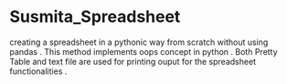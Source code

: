 # Susmita_Spreadsheet
 creating a spreadsheet in a pythonic way from scratch without using pandas .
 This method implements oops concept in python . Both Pretty Table and text file are used for printing ouput for the spreadsheet functionalities .
